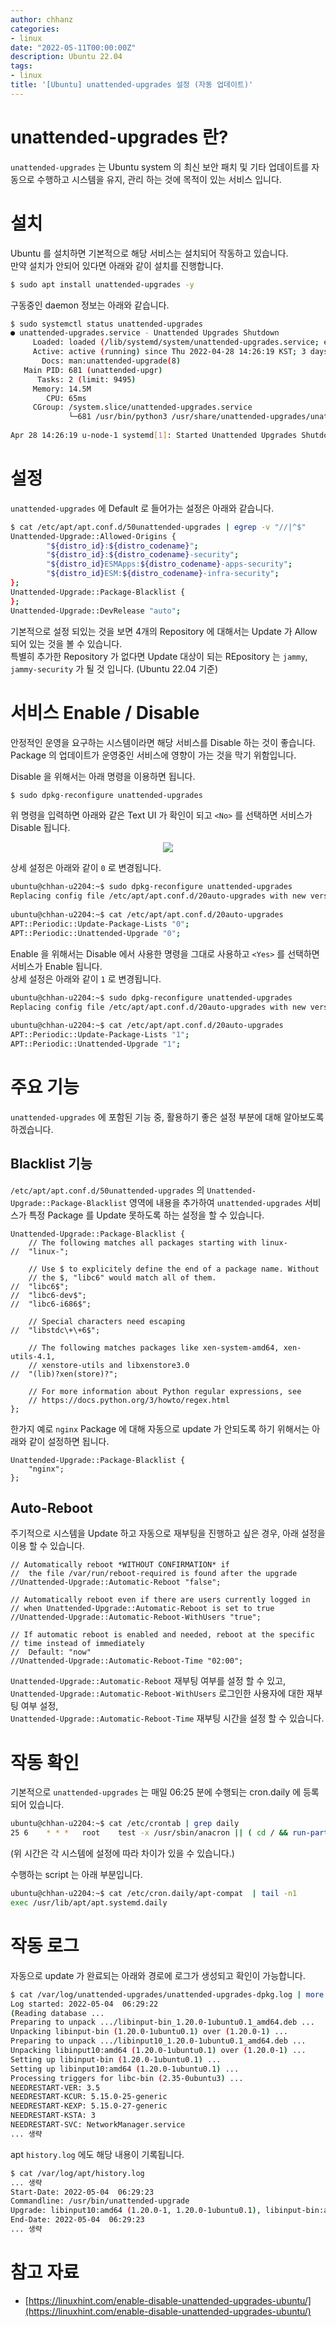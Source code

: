 ```yaml
---
author: chhanz
categories:
- linux
date: "2022-05-11T00:00:00Z"
description: Ubuntu 22.04
tags:
- linux
title: '[Ubuntu] unattended-upgrades 설정 (자동 업데이트)'
---
```


# unattended-upgrades 란?
`unattended-upgrades` 는 Ubuntu system 의 최신 보안 패치 및 기타 업데이트를 자동으로 수행하고 시스템을 유지, 관리 하는 것에 목적이 있는 서비스 입니다.   
   
# 설치
Ubuntu 를 설치하면 기본적으로 해당 서비스는 설치되어 작동하고 있습니다.   
만약 설치가 안되어 있다면 아래와 같이 설치를 진행합니다.   
```bash
$ sudo apt install unattended-upgrades -y
```
   
구동중인 daemon 정보는 아래와 같습니다.   
```bash
$ sudo systemctl status unattended-upgrades
● unattended-upgrades.service - Unattended Upgrades Shutdown
     Loaded: loaded (/lib/systemd/system/unattended-upgrades.service; enabled; vendor preset: enabled)
     Active: active (running) since Thu 2022-04-28 14:26:19 KST; 3 days ago
       Docs: man:unattended-upgrade(8)
   Main PID: 681 (unattended-upgr)
      Tasks: 2 (limit: 9495)
     Memory: 14.5M
        CPU: 65ms
     CGroup: /system.slice/unattended-upgrades.service
             └─681 /usr/bin/python3 /usr/share/unattended-upgrades/unattended-upgrade-shutdown --wait-for-signal
 
Apr 28 14:26:19 u-node-1 systemd[1]: Started Unattended Upgrades Shutdown.
```
   
# 설정
`unattended-upgrades` 에 Default 로 들어가는 설정은 아래와 같습니다.   
```bash
$ cat /etc/apt/apt.conf.d/50unattended-upgrades | egrep -v "//|^$"
Unattended-Upgrade::Allowed-Origins {
        "${distro_id}:${distro_codename}";
        "${distro_id}:${distro_codename}-security";
        "${distro_id}ESMApps:${distro_codename}-apps-security";
        "${distro_id}ESM:${distro_codename}-infra-security";
};
Unattended-Upgrade::Package-Blacklist {
};
Unattended-Upgrade::DevRelease "auto";
```
기본적으로 설정 되있는 것을 보면 4개의 Repository 에 대해서는 Update 가 Allow 되어 있는 것을 볼 수 있습니다.   
특별히 추가한 Repository 가 없다면 Update 대상이 되는 REpository 는 `jammy`, `jammy-security` 가 될 것 입니다. (Ubuntu 22.04 기준)   

# 서비스 Enable / Disable
안정적인 운영을 요구하는 시스템이라면 해당 서비스를 Disable 하는 것이 좋습니다.   
Package 의 업데이트가 운영중인 서비스에 영향이 가는 것을 막기 위함입니다.   
   
Disable 을 위해서는 아래 명령을 이용하면 됩니다.   
```bash
$ sudo dpkg-reconfigure unattended-upgrades
```
위 명령을 입력하면 아래와 같은 Text UI 가 확인이 되고 `<No>` 를 선택하면 서비스가 Disable 됩니다.   
   <center><img src="/assets/images/post/2022-05-11-ubuntu-unattended-upgrades/1.png" style="max-width: 95%; height: auto;"></center>    
   
상세 설정은 아래와 같이 `0` 로 변경됩니다.   
```bash
ubuntu@chhan-u2204:~$ sudo dpkg-reconfigure unattended-upgrades
Replacing config file /etc/apt/apt.conf.d/20auto-upgrades with new version
   
ubuntu@chhan-u2204:~$ cat /etc/apt/apt.conf.d/20auto-upgrades
APT::Periodic::Update-Package-Lists "0";
APT::Periodic::Unattended-Upgrade "0";
```

Enable 을 위해서는 Disable 에서 사용한 명령을 그대로 사용하고 `<Yes>` 를 선택하면 서비스가 Enable 됩니다.   
상세 설정은 아래와 같이 `1` 로 변경됩니다.   
```bash
ubuntu@chhan-u2204:~$ sudo dpkg-reconfigure unattended-upgrades
Replacing config file /etc/apt/apt.conf.d/20auto-upgrades with new version
    
ubuntu@chhan-u2204:~$ cat /etc/apt/apt.conf.d/20auto-upgrades
APT::Periodic::Update-Package-Lists "1";
APT::Periodic::Unattended-Upgrade "1";
```
   
# 주요 기능
`unattended-upgrades` 에 포함된 기능 중, 활용하기 좋은 설정 부분에 대해 알아보도록 하겠습니다.   
   
## Blacklist 기능
`/etc/apt/apt.conf.d/50unattended-upgrades` 의 `Unattended-Upgrade::Package-Blacklist` 영역에 내용을 추가하여 `unattended-upgrades` 서비스가 특정 Package 를 Update 못하도록 하는 설정을 할 수 있습니다.   
```console
Unattended-Upgrade::Package-Blacklist {
    // The following matches all packages starting with linux-
//  "linux-";
 
    // Use $ to explicitely define the end of a package name. Without
    // the $, "libc6" would match all of them.
//  "libc6$";
//  "libc6-dev$";
//  "libc6-i686$";
 
    // Special characters need escaping
//  "libstdc\+\+6$";
 
    // The following matches packages like xen-system-amd64, xen-utils-4.1,
    // xenstore-utils and libxenstore3.0
//  "(lib)?xen(store)?";
 
    // For more information about Python regular expressions, see
    // https://docs.python.org/3/howto/regex.html
};
```
   
한가지 예로 `nginx` Package 에 대해 자동으로 update 가 안되도록 하기 위해서는 아래와 같이 설정하면 됩니다.   
```console
Unattended-Upgrade::Package-Blacklist {
    "nginx";
};
```
   
## Auto-Reboot
주기적으로 시스템을 Update 하고 자동으로 재부팅을 진행하고 싶은 경우, 아래 설정을 이용 할 수 있습니다.   
```console
// Automatically reboot *WITHOUT CONFIRMATION* if
//  the file /var/run/reboot-required is found after the upgrade
//Unattended-Upgrade::Automatic-Reboot "false";
 
// Automatically reboot even if there are users currently logged in
// when Unattended-Upgrade::Automatic-Reboot is set to true
//Unattended-Upgrade::Automatic-Reboot-WithUsers "true";
 
// If automatic reboot is enabled and needed, reboot at the specific
// time instead of immediately
//  Default: "now"
//Unattended-Upgrade::Automatic-Reboot-Time "02:00";
```
   
`Unattended-Upgrade::Automatic-Reboot` 재부팅 여부를 설정 할 수 있고,   
`Unattended-Upgrade::Automatic-Reboot-WithUsers` 로그인한 사용자에 대한 재부팅 여부 설정,   
`Unattended-Upgrade::Automatic-Reboot-Time` 재부팅 시간을 설정 할 수 있습니다.   
   
# 작동 확인
기본적으로 `unattended-upgrades` 는 매일 06:25 분에 수행되는 cron.daily 에 등록 되어 있습니다.   
```bash
ubuntu@chhan-u2204:~$ cat /etc/crontab | grep daily
25 6    * * *   root    test -x /usr/sbin/anacron || ( cd / && run-parts --report /etc/cron.daily )
```
(위 시간은 각 시스템에 설정에 따라 차이가 있을 수 있습니다.)   
   
수행하는 script 는 아래 부분입니다.   
```bash
ubuntu@chhan-u2204:~$ cat /etc/cron.daily/apt-compat  | tail -n1
exec /usr/lib/apt/apt.systemd.daily
```
   
# 작동 로그
자동으로 update 가 완료되는 아래와 경로에 로그가 생성되고 확인이 가능합니다.   
```bash
$ cat /var/log/unattended-upgrades/unattended-upgrades-dpkg.log | more
Log started: 2022-05-04  06:29:22
(Reading database ...
Preparing to unpack .../libinput-bin_1.20.0-1ubuntu0.1_amd64.deb ...
Unpacking libinput-bin (1.20.0-1ubuntu0.1) over (1.20.0-1) ...
Preparing to unpack .../libinput10_1.20.0-1ubuntu0.1_amd64.deb ...
Unpacking libinput10:amd64 (1.20.0-1ubuntu0.1) over (1.20.0-1) ...
Setting up libinput-bin (1.20.0-1ubuntu0.1) ...
Setting up libinput10:amd64 (1.20.0-1ubuntu0.1) ...
Processing triggers for libc-bin (2.35-0ubuntu3) ...
NEEDRESTART-VER: 3.5
NEEDRESTART-KCUR: 5.15.0-25-generic
NEEDRESTART-KEXP: 5.15.0-27-generic
NEEDRESTART-KSTA: 3
NEEDRESTART-SVC: NetworkManager.service
... 생략
```
   
apt `history.log` 에도 해당 내용이 기록됩니다.   
```bash
$ cat /var/log/apt/history.log
... 생략
Start-Date: 2022-05-04  06:29:23
Commandline: /usr/bin/unattended-upgrade
Upgrade: libinput10:amd64 (1.20.0-1, 1.20.0-1ubuntu0.1), libinput-bin:amd64 (1.20.0-1, 1.20.0-1ubuntu0.1)
End-Date: 2022-05-04  06:29:23
... 생략
```
   
# 참고 자료
* [https://linuxhint.com/enable-disable-unattended-upgrades-ubuntu/](https://linuxhint.com/enable-disable-unattended-upgrades-ubuntu/)    

